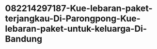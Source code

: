 # 082214297187-Kue-lebaran-paket-terjangkau-Di-Parongpong-Kue-lebaran-paket-untuk-keluarga-Di-Bandung